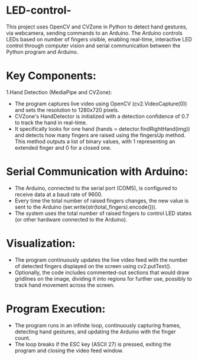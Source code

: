 # LED-control-
This project uses OpenCV and CVZone in Python to detect hand gestures, via  webcamera, sending commands to an Arduino. The Arduino controls LEDs based on number of fingers visible, enabling real-time, interactive LED control through computer vision and serial communication between the Python program and Arduino.

# Key Components:
1.Hand Detection (MediaPipe and CVZone):

* The program captures live video using OpenCV (cv2.VideoCapture(0)) and sets the resolution to 1280x720 pixels.
* CVZone's HandDetector is initialized with a detection confidence of 0.7 to track the hand in real-time.
* It specifically looks for one hand (hands = detector.findRightHand(img)) and detects how many fingers are raised using the fingersUp method. This method outputs a list of binary values, with 1 representing an extended finger and 0 for a closed one.

# Serial Communication with Arduino:

* The Arduino, connected to the serial port (COM5), is configured to receive data at a baud rate of 9600.
* Every time the total number of raised fingers changes, the new value is sent to the Arduino (ser.write(str(total_fingers).encode())).
* The system uses the total number of raised fingers to control LED states (or other hardware connected to the Arduino).

# Visualization:

* The program continuously updates the live video feed with the number of detected fingers displayed on the screen using cv2.putText().
* Optionally, the code includes commented-out sections that would draw gridlines on the image, dividing it into regions for further use, possibly to track hand movement across the screen.

# Program Execution:

* The program runs in an infinite loop, continuously capturing frames, detecting hand gestures, and updating the Arduino with the finger count.
* The loop breaks if the ESC key (ASCII 27) is pressed, exiting the program and closing the video feed window.

